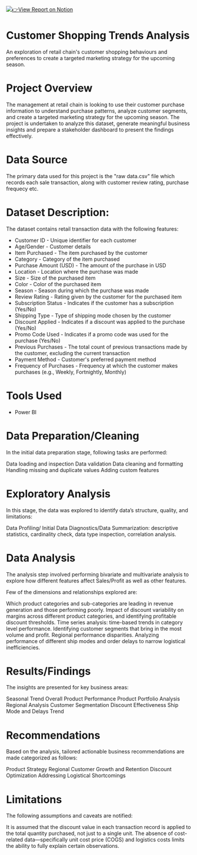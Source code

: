 [![👉View Report on Notion](https://img.shields.io/badge/View%20Report%20on-Notion-black?logo=notion&logoColor=white)](https://www.notion.so/Customer-Shopping-Trend-Analysis-1ed78d64687e80c496ddcfd8e657826a?pvs=4)

# Customer Shopping Trends Analysis
An exploration of retail chain's customer shopping behaviours and preferences to create a targeted marketing strategy for the upcoming season.

# Project Overview
The management at retail chain is looking to use their customer purchase information to understand purchase patterns, analyze customer segments, and create a targeted marketing strategy for the upcoming season.
The project is undertaken to analyze this dataset, generate meaningful business insights and prepare a stakeholder dashboard to present the findings effectively.

# Data Source
The primary data used for this project is the "raw data.csv" file which records each sale transaction, along with customer review rating, purchase frequecy etc.

# Dataset Description:

The dataset contains retail transaction data with the following features:

- Customer ID - Unique identifier for each customer
- Age/Gender - Customer details
- Item Purchased - The item purchased by the customer
- Category - Category of the item purchased
- Purchase Amount (USD) - The amount of the purchase in USD
- Location - Location where the purchase was made
- Size - Size of the purchased item
- Color - Color of the purchased item
- Season - Season during which the purchase was made
- Review Rating - Rating given by the customer for the purchased item
- Subscription Status - Indicates if the customer has a subscription (Yes/No)
- Shipping Type - Type of shipping mode chosen by the customer
- Discount Applied - Indicates if a discount was applied to the purchase (Yes/No)
- Promo Code Used - Indicates if a promo code was used for the purchase (Yes/No)
- Previous Purchases - The total count of previous transactions made by the customer, excluding the current transaction
- Payment Method - Customer's preferred payment method
- Frequency of Purchases - Frequency at which the customer makes purchases (e.g., Weekly, Fortnightly, Monthly)

# Tools Used
- Power BI

# Data Preparation/Cleaning
In the initial data preparation stage, following tasks are performed:

Data loading and inspection
Data validation
Data cleaning and formatting
Handling missing and duplicate values
Adding custom features

# Exploratory Analysis
In this stage, the data was explored to identify data’s structure, quality, and limitations:

Data Profiling/ Initial Data Diagnostics/Data Summarization: descriptive statistics, cardinality check, data type inspection, correlation analysis.

# Data Analysis
The analysis step involved performing bivariate and multivariate analysis to explore how different features affect Sales/Profit as well as other features.

Few of the dimensions and relationships explored are:

Which product categories and sub-categories are leading in revenue generation and those performing poorly.
Impact of discount variability on margins across different product categories, and identifying profitable discount thresholds.
Time series analysis: time-based trends in category level performance.
Identifying customer segments that bring in the most volume and profit.
Regional performance disparities.
Analyzing performance of different ship modes and order delays to narrow logistical inefficiencies.

# Results/Findings
The insights are presented for key business areas:

Seasonal Trend
Overall Product Performance
Product Portfolio Analysis
Regional Analysis
Customer Segmentation
Discount Effectiveness
Ship Mode and Delays Trend

# Recommendations
Based on the analysis, tailored actionable business recommendations are made categorized as follows:

Product Strategy
Regional Customer Growth and Retention
Discount Optimization
Addressing Logistical Shortcomings

# Limitations
The following assumptions and caveats are notified:

It is assumed that the discount value in each transaction record is applied to the total quantity purchased, not just to a single unit.
The absence of cost-related data—specifically unit cost price (COGS) and logistics costs limits the ability to fully explain certain observations.
